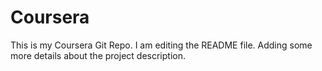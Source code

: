 # Coursera
This is my Coursera Git Repo.
I am editing the README file. Adding some more details about the project description.

